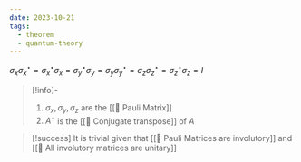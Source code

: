 ```yaml
---
date: 2023-10-21
tags:
  - theorem
  - quantum-theory
---
```


$\sigma_x \sigma_x^\star = \sigma_x^\star \sigma_x = \sigma_y^\star \sigma_y = \sigma_y \sigma_y^\star = \sigma_z \sigma_z^\star = \sigma_z^\star \sigma_z = I$ 

>[!info]-
> 1. $\sigma_x, \sigma_y, \sigma_z$ are the [[📘 Pauli Matrix]]
> 2. $A^\star$ is the [[📘 Conjugate transpose]] of $A$

>[!success]
It is trivial given that [[📗 Pauli Matrices are involutory]] and [[📗 All involutory matrices are unitary]]